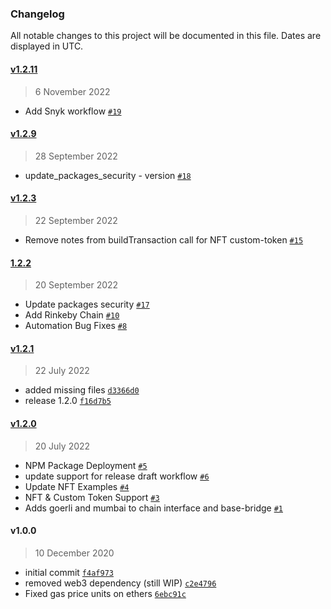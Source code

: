 ### Changelog

All notable changes to this project will be documented in this file. Dates are displayed in UTC.

#### [v1.2.11](https://github.com/fireblocks/fireblocks-defi-sdk/compare/v1.2.9...v1.2.11)

> 6 November 2022

- Add Snyk workflow [`#19`](https://github.com/fireblocks/fireblocks-defi-sdk/pull/19)

#### [v1.2.9](https://github.com/fireblocks/fireblocks-defi-sdk/compare/v1.2.3...v1.2.9)

> 28 September 2022

- update_packages_security - version [`#18`](https://github.com/fireblocks/fireblocks-defi-sdk/pull/18)

#### [v1.2.3](https://github.com/fireblocks/fireblocks-defi-sdk/compare/1.2.2...v1.2.3)

> 22 September 2022

- Remove notes from buildTransaction call for NFT custom-token [`#15`](https://github.com/fireblocks/fireblocks-defi-sdk/pull/15)

#### [1.2.2](https://github.com/fireblocks/fireblocks-defi-sdk/compare/v1.2.1...1.2.2)

> 20 September 2022

- Update packages security [`#17`](https://github.com/fireblocks/fireblocks-defi-sdk/pull/17)
- Add Rinkeby Chain [`#10`](https://github.com/fireblocks/fireblocks-defi-sdk/pull/10)
- Automation Bug Fixes [`#8`](https://github.com/fireblocks/fireblocks-defi-sdk/pull/8)

#### [v1.2.1](https://github.com/fireblocks/fireblocks-defi-sdk/compare/v1.2.0...v1.2.1)

> 22 July 2022

- added missing files [`d3366d0`](https://github.com/fireblocks/fireblocks-defi-sdk/commit/d3366d073311e9d1e00e2611e828ce8675fa82a1)
- release 1.2.0 [`f16d7b5`](https://github.com/fireblocks/fireblocks-defi-sdk/commit/f16d7b51cf6ee215525cdaa71e1a47582ac5b993)

#### [v1.2.0](https://github.com/fireblocks/fireblocks-defi-sdk/compare/v1.0.0...v1.2.0)

> 20 July 2022

- NPM Package Deployment [`#5`](https://github.com/fireblocks/fireblocks-defi-sdk/pull/5)
- update support for release draft workflow [`#6`](https://github.com/fireblocks/fireblocks-defi-sdk/pull/6)
- Update NFT Examples [`#4`](https://github.com/fireblocks/fireblocks-defi-sdk/pull/4)
- NFT & Custom Token Support [`#3`](https://github.com/fireblocks/fireblocks-defi-sdk/pull/3)
- Adds goerli and mumbai to chain interface and base-bridge [`#1`](https://github.com/fireblocks/fireblocks-defi-sdk/pull/1)

#### v1.0.0

> 10 December 2020

- initial commit [`f4af973`](https://github.com/fireblocks/fireblocks-defi-sdk/commit/f4af97301dc7ec347b4c70ca691d43b156da6ad8)
- removed web3 dependency (still WIP) [`c2e4796`](https://github.com/fireblocks/fireblocks-defi-sdk/commit/c2e4796aa2f0f95edbaff9e6824fbeadc62e89a6)
- Fixed gas price units on ethers [`6ebc91c`](https://github.com/fireblocks/fireblocks-defi-sdk/commit/6ebc91c399a4402901b1d69c89abdc31be6299a6)
